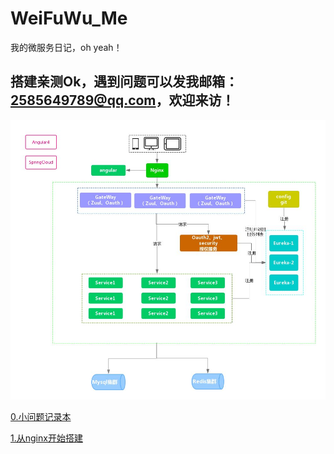 # WeiFuWu_Me
我的微服务日记，oh yeah！

## 搭建亲测Ok，遇到问题可以发我邮箱：2585649789@qq.com，欢迎来访！

![picture](./images/spring-cloud.jpeg)

[0.小问题记录本](./files/smallProblem.md)

[1.从nginx开始搭建](./files/nginx.md)
